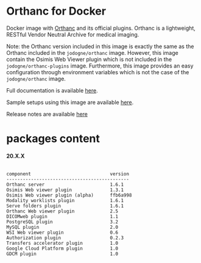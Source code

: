# Orthanc for Docker
Docker image with [Orthanc](http://www.orthanc-server.com/) and its official plugins. Orthanc is a lightweight, RESTful Vendor Neutral Archive for medical imaging.

Note: the Orthanc version included in this image is exactly the same as the Orthanc included in the `jodogne/orthanc` image.  However,
this image contain the Osimis Web Viewer plugin which is not included in the `jodogne/orthanc-plugins` image.  Furthermore,
this image provides an easy configuration through environment variables which is not the case of the `jodogne/orthanc` image.

Full documentation is available [here](https://book.orthanc-server.com/users/docker-osimis.html).

Sample setups using this image are available [here](https://bitbucket.org/osimis/orthanc-setup-samples/).

Release notes are available [here](https://bitbucket.org/osimis/orthanc-builder/src/master/release-notes-docker-images.txt)


# packages content

#### 20.X.X
```

component                             version
---------------------------------------------
Orthanc server                        1.6.1
Osimis Web viewer plugin              1.3.1
Osimis Web viewer plugin (alpha)      ffb6a998
Modality worklists plugin             1.6.1
Serve folders plugin                  1.6.1
Orthanc Web viewer plugin             2.5
DICOMweb plugin                       1.1
PostgreSQL plugin                     3.2
MySQL plugin                          2.0
WSI Web viewer plugin                 0.6
Authorization plugin                  0.2.3
Transfers accelerator plugin          1.0
Google Cloud Platform plugin          1.0
GDCM plugin                           1.0
```
